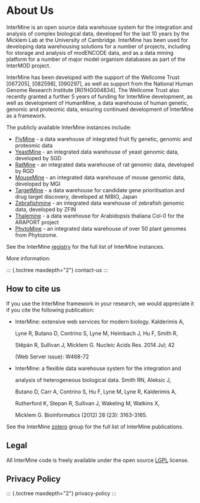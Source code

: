 # About Us

InterMine is an open source data warehouse system for the integration and analysis of complex biological data, developed for the last 10 years by the Micklem Lab at the University of Cambridge. InterMine has been used for developing data warehousing solutions for a number of projects, including for storage and analysis of modENCODE data, and as a data mining platform for a number of major model organism databases as part of the InterMOD project.

InterMine has been developed with the support of the Wellcome Trust \[067205\], \[082598\], \[090297\], as well as support from the National Human Genome Research Institute \[R01HG004834\]. The Wellcome Trust also recently granted a further 5 years of funding for InterMine development, as well as development of HumanMine, a data warehouse of human genetic, genomic and proteomic data, ensuring continued development of InterMine as a framework.

The publicly available InterMine instances include:

* [FlyMine](http://www.flymine.org) - a data warehouse of integrated fruit fly genetic, genomic and proteomic data
* [YeastMine](http://yeastmine.yeastgenome.org) - an integrated data warehouse of yeast genomic data, developed by SGD
* [RatMine](http://ratmine.mcw.edu/ratmine) - an integrated data warehouse of rat genomic data, developed by RGD
* [MouseMine](http://www.mousemine.org) - an integrated data warehouse of mouse genomic data, developed by MGI
* [TargetMine](https://targetmine.mizuguchilab.org/targetmine) - a data warehouse for candidate gene prioritisation and drug target discovery, developed at NIBIO, Japan
* [Zebrafishmine](http://www.Zebrafishmine.org) - an integrated data warehouse of zebrafish genomic data, developed by ZFIN
* [Thalemine](https://bar.utoronto.ca/thalemine) - a data warehouse for Arabidopsis thaliana Col-0 for the ARAPORT project
* [PhytoMine](https://phytozome.jgi.doe.gov/phytomine) - an integrated data warehouse of over 50 plant genomes from Phytozome.

See the InterMine [registry](http://registry.intermine.org) for the full list of InterMine instances.

More information:

::: {.toctree maxdepth="2"} contact-us :::

## How to cite us

If you use the InterMine framework in your research, we would appreciate it if you cite the following publication:

* InterMine: extensive web services for modern biology. Kalderimis A,

  Lyne R, Butano D, Contrino S, Lyne M, Heimbach J, Hu F, Smith R,

  Stěpán R, Sullivan J, Micklem G. Nucleic Acids Res. 2014 Jul; 42

  \(Web Server issue\): W468-72

* InterMine: a flexible data warehouse system for the integration and

  analysis of heterogeneous biological data. Smith RN, Aleksic J,

  Butano D, Carr A, Contrino S, Hu F, Lyne M, Lyne R, Kalderimis A,

  Rutherford K, Stepan R, Sullivan J, Wakeling M, Watkins X,

  Micklem G. Bioinformatics \(2012\) 28 \(23\): 3163-3165.

See the InterMine [zotero](https://www.zotero.org/groups/2117194/intermine/) group for the full list of InterMine publications.

## Legal

All InterMine code is freely available under the open source [LGPL](http://www.gnu.org/licenses/lgpl.html) license.

## Privacy Policy

::: {.toctree maxdepth="2"} privacy-policy :::

